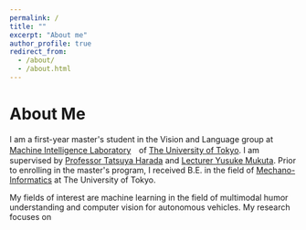 ```yaml
---
permalink: /
title: ""
excerpt: "About me"
author_profile: true
redirect_from: 
  - /about/
  - /about.html
---
```


About Me
======
I am a first-year master's student in the Vision and Language group at [Machine Intelligence Laboratory](https://www.mi.t.u-tokyo.ac.jp/en)　of [The University of Tokyo](https://www.u-tokyo.ac.jp/en/). I am supervised by [Professor Tatsuya Harada](https://www.mi.t.u-tokyo.ac.jp/harada/) and [Lecturer Yusuke Mukuta](https://www.mi.t.u-tokyo.ac.jp/mukuta/). Prior to enrolling in the master's program, I received B.E. in the field of [Mechano-Informatics](https://www.i.u-tokyo.ac.jp/edu/course/m-i/index_e.shtml) at The University of Tokyo.

My fields of interest are machine learning in the field of multimodal humor understanding and computer vision for autonomous vehicles. My research focuses on 
